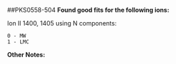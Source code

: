 ##PKS0558-504
**Found good fits for the following ions:**

Ion II 1400, 1405 using N components:
```
0 - MW
1 - LMC
```


**Other Notes:**

